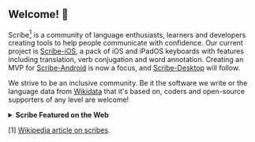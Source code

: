 ## Welcome! 👋

Scribe[<sup>1</sup>](https://en.wikipedia.org/wiki/Scribe) is a community of language enthusiasts, learners and developers creating tools to help people communicate with confidence. Our current project is [Scribe-iOS](https://github.com/scribe-org/Scribe-iOS), a pack of iOS and iPadOS keyboards with features including translation, verb conjugation and word annotation. Creating an MVP for [Scribe-Android](https://github.com/scribe-org/Scribe-Android) is now a focus, and [Scribe-Desktop](https://github.com/scribe-org/Scribe-Desktop) will follow.

We strive to be an inclusive community. Be it the software we write or the language data from [Wikidata](https://www.wikidata.org/) that it's based on, coders and open-source supporters of any level are welcome!

<details><summary><strong>Scribe Featured on the Web</strong></summary>
<p>

<strong>2022</strong>

- [Scribe](https://github.com/scribe-org) featured for new developers on [MediaWiki](https://www.mediawiki.org/wiki/New_Developers)
- [Presentation slides](https://docs.google.com/presentation/d/1Cu3VwQ3lJUp5W84YDe0AFYS-6zfBxKsm0MI-OMl_IzY/edit?usp=sharing) for [Wikimedia Hackathon 2022](https://www.mediawiki.org/wiki/Wikimedia_Hackathon_2022)
- [Blog post](https://tech-news.wikimedia.de/en/2022/03/18/lexicographical-data-for-language-learners-the-wikidata-based-app-scribe/) on [Scribe-iOS](https://github.com/scribe-org/Scribe-iOS) for [Wikimedia Tech News](https://tech-news.wikimedia.de/en/homepage/) ([DE](https://tech-news.wikimedia.de/2022/03/18/sprachenlernen-mit-lexikografische-daten-die-wikidata-basierte-app-scribe/) / [Tweet](https://twitter.com/wikidata/status/1507335538596106257?s=20&t=YGRGamftI-5B_VwQ_bFRhA))
- [Presentation slides](https://docs.google.com/presentation/d/16ld_rCbwJCiAdRrfhF-Fq9Wm_ciHCbk_HCzGQs6TB1Q/edit?usp=sharing) for [Wikidata Data Reuse Days 2022](https://diff.wikimedia.org/event/wikidata-data-reuse-days-2022/)

</p>
</details>

[1] [Wikipedia article on scribes](https://en.wikipedia.org/wiki/Scribe).
